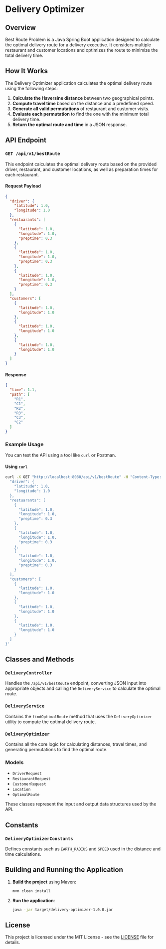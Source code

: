 # Delivery Optimizer

## Overview

Best Route Problem is a Java Spring Boot application designed to calculate the optimal delivery
route for a delivery executive. It considers multiple restaurant and customer locations and
optimizes the route to minimize the total delivery time.


## How It Works

The Delivery Optimizer application calculates the optimal delivery route using the following steps:

1. **Calculate the Haversine distance** between two geographical points.
2. **Compute travel time** based on the distance and a predefined speed.
3. **Generate all valid permutations** of restaurant and customer visits.
4. **Evaluate each permutation** to find the one with the minimum total delivery time.
5. **Return the optimal route and time** in a JSON response.

## API Endpoint

### `GET /api/v1/bestRoute`

This endpoint calculates the optimal delivery route based on the provided driver, restaurant, and
customer locations, as well as preparation times for each restaurant.

#### Request Payload

```json
{
  "driver": {
    "latitude": 1.0,
    "longitude": 1.0
  },
  "restuarants": [
    {
      "latitude": 1.0,
      "longitude": 1.0,
      "preptime": 0.3
    },
    {
      "latitude": 1.0,
      "longitude": 1.0,
      "preptime": 0.3
    },
    {
      "latitude": 1.0,
      "longitude": 1.0,
      "preptime": 0.3
    }
  ],
  "customers": [
    {
      "latitude": 1.0,
      "longitude": 1.0
    },
    {
      "latitude": 1.0,
      "longitude": 1.0
    },
    {
      "latitude": 1.0,
      "longitude": 1.0
    }
  ]
}
```

#### Response

```json
{
  "time": 1.1,
  "path": [
    "R1",
    "C1",
    "R2",
    "R3",
    "C3",
    "C2"
  ]
}
```

### Example Usage

You can test the API using a tool like `curl` or Postman.

#### Using `curl`

```sh
curl -X GET "http://localhost:8080/api/v1/bestRoute" -H "Content-Type: application/json" -d '{
  "driver": {
    "latitude": 1.0,
    "longitude": 1.0
  },
  "restuarants": [
    {
      "latitude": 1.0,
      "longitude": 1.0,
      "preptime": 0.3
    },
    {
      "latitude": 1.0,
      "longitude": 1.0,
      "preptime": 0.3
    },
    {
      "latitude": 1.0,
      "longitude": 1.0,
      "preptime": 0.3
    }
  ],
  "customers": [
    {
      "latitude": 1.0,
      "longitude": 1.0
    },
    {
      "latitude": 1.0,
      "longitude": 1.0
    },
    {
      "latitude": 1.0,
      "longitude": 1.0
    }
  ]
}'
```

## Classes and Methods

### `DeliveryController`

Handles the `/api/v1/bestRoute` endpoint, converting JSON input into appropriate objects and calling
the `DeliveryService` to calculate the optimal route.

### `DeliveryService`

Contains the `findOptimalRoute` method that uses the `DeliveryOptimizer` utility to compute the
optimal delivery route.

### `DeliveryOptimizer`

Contains all the core logic for calculating distances, travel times, and generating permutations to
find the optimal route.

### Models

- `DriverRequest`
- `RestaurantRequest`
- `CustomerRequest`
- `Location`
- `OptimalRoute`

These classes represent the input and output data structures used by the API.

## Constants

### `DeliveryOptimizerConstants`

Defines constants such as `EARTH_RADIUS` and `SPEED` used in the distance and time calculations.

## Building and Running the Application

1. **Build the project** using Maven:
   ```sh
   mvn clean install
   ```

2. **Run the application**:
   ```sh
   java -jar target/delivery-optimizer-1.0.0.jar
   ```

## License

This project is licensed under the MIT License - see the [LICENSE](LICENSE) file for details.
```